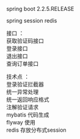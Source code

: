
spring boot 2.2.5.RELEASE



spring session redis 



接口  ：  
   获取验证码接口  
   登录接口  
   退出接口  
   查询订单接口
   
技术点  ：     
   登录验证拦截器  
   统一异常处理  
   统一返回响应格式  
   注解验证请求  
    mybatis  代码生成  
   flyway 使用  
   redis 存放分布式session
   
   